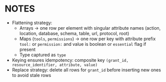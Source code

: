 # NOTES

- Flattening strategy:
  - Arrays → one row per element with singular attribute names (action, location, database, schema, table, url, protocol, root)
  - Maps (`tools`, `permissions`) → one row per key with attribute prefix `tool:` or `permission:` and value is boolean or `essential` flag if present
  - Type captured as `type`
- Keying ensures idempotency: composite key `(grant_id, resource_identifier, attribute, value)`
- Replace strategy: delete all rows for `grant_id` before inserting new ones to avoid stale rows
